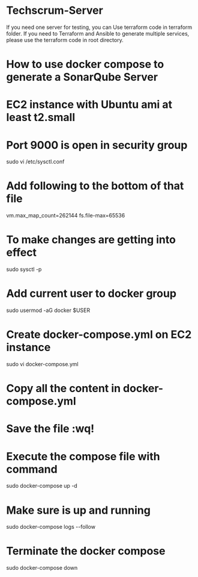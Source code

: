 # Techscrum-Server
If you need one server for testing, you can Use terraform code in terraform folder.
If you need to Terraform and Ansible to generate multiple services, please use the terraform code in root directory.

# How to use docker compose to generate a SonarQube Server
# EC2 instance with Ubuntu ami at least t2.small
# Port 9000 is open in security group

sudo vi /etc/sysctl.conf

# Add following to the bottom of that file
vm.max_map_count=262144
fs.file-max=65536

# To make changes are getting into effect
sudo sysctl -p

# Add current user to docker group
sudo usermod -aG docker $USER

# Create docker-compose.yml on EC2 instance
sudo vi docker-compose.yml

# Copy all the content in docker-compose.yml 

# Save the file :wq!

# Execute the compose file with command
sudo docker-compose up -d

# Make sure is up and running
sudo docker-compose logs --follow

# Terminate the docker compose
sudo docker-compose down
